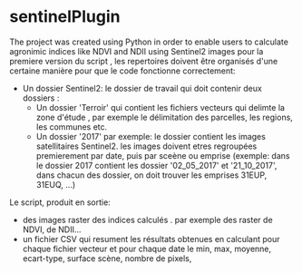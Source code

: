 # sentinelPlugin 
The project was created using Python in order to enable users to calculate agronimic indices like NDVI and NDII using Sentinel2 images
pour la premiere version du script , les repertoires doivent être organisés d'une certaine manière pour que le code fonctionne correctement:
* Un dossier Sentinel2: le dossier de travail qui doit contenir deux dossiers : 
  - Un dossier 'Terroir' qui contient les fichiers vecteurs qui delimte la zone d'étude , par exemple le délimitation des parcelles, les        regions, les communes etc. 
  - Un dossier '2017' par exemple: le dossier contient les images satellitaires Sentinel2. les images doivent etres regroupées premierement      par date, puis par sceène ou emprise (exemple: dans le dossier 2017 contient les dossier '02_05_2017' et '21_10_2017', dans chacun des      dossier, on doit trouver les emprises 31EUP, 31EUQ, ...)
  
 Le script, produit en sortie:
  - des images raster des indices calculés . par exemple des raster de NDVI, de NDII...
  - un fichier CSV qui resument les résultats obtenues en calculant pour chaque fichier vecteur et pour chaque date le min, max, moyenne,     ecart-type, surface scène, nombre de pixels, 
  
    
    
